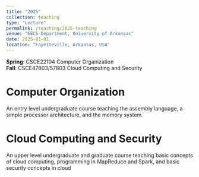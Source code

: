 ```yaml
---
title: "2025"
collection: teaching
type: "Lecture"
permalink: /teaching/2025-teaching
venue: "EECS Department, University of Arkansas"
date: 2025-01-01
location: "Fayetteville, Arkansas, USA"
---
```


**Spring**: CSCE22104 Computer Organization\
**Fall**: CSCE47803/57803 Cloud Computing and Security

Computer Organization
======
An entry level undergraduate course teaching the assembly language, a simple processor architecture, and the memory system.

Cloud Computing and Security
======
An upper level undergraduate and graduate course teaching basic concepts of cloud computing, programming in MapReduce and Spark, and basic security concepts in cloud

